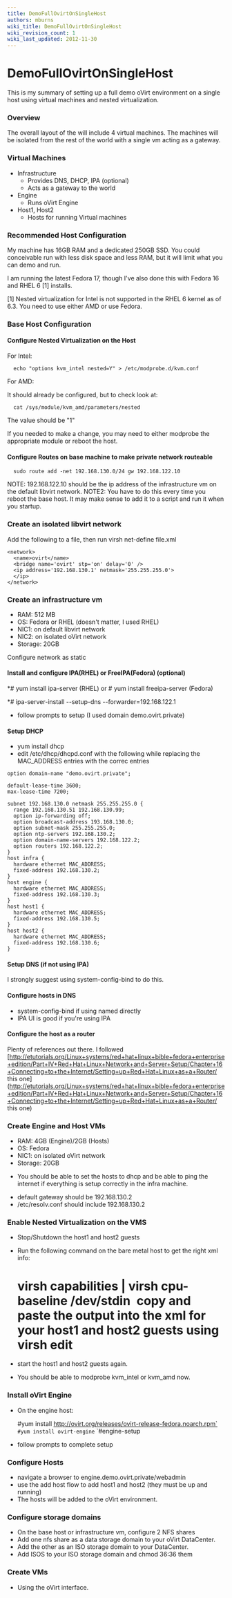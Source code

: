 ```yaml
---
title: DemoFullOvirtOnSingleHost
authors: mburns
wiki_title: DemoFullOvirtOnSingleHost
wiki_revision_count: 1
wiki_last_updated: 2012-11-30
---
```


# DemoFullOvirtOnSingleHost

This is my summary of setting up a full demo oVirt environment on a single host using virtual machines and nested virtualization.

### Overview

The overall layout of the will include 4 virtual machines. The machines will be isolated from the rest of the world with a single vm acting as a gateway.

### Virtual Machines

*   Infrastructure
    -   Provides DNS, DHCP, IPA (optional)
    -   Acts as a gateway to the world
*   Engine
    -   Runs oVirt Engine
*   Host1, Host2
    -   Hosts for running Virtual machines

### Recommended Host Configuration

My machine has 16GB RAM and a dedicated 250GB SSD. You could conceivable run with less disk space and less RAM, but it will limit what you can demo and run.

I am running the latest Fedora 17, though I've also done this with Fedora 16 and RHEL 6 [1] installs.

[1] Nested virtualization for Intel is not supported in the RHEL 6 kernel as of 6.3. You need to use either AMD or use Fedora.

### Base Host Configuration

#### Configure Nested Virtualization on the Host

For Intel:

      echo "options kvm_intel nested=Y" > /etc/modprobe.d/kvm.conf

For AMD:

It should already be configured, but to check look at:

      cat /sys/module/kvm_amd/parameters/nested

The value should be "1"

If you needed to make a change, you may need to either modprobe the appropriate module or reboot the host.

#### Configure Routes on base machine to make private network routeable

      sudo route add -net 192.168.130.0/24 gw 192.168.122.10

NOTE: 192.168.122.10 should be the ip address of the infrastructure vm on the default libvirt network. NOTE2: You have to do this every time you reboot the base host. It may make sense to add it to a script and run it when you startup.

### Create an isolated libvirt network

Add the following to a file, then run virsh net-define file.xml

    <network>
      <name>ovirt</name>
      <bridge name='ovirt' stp='on' delay='0' />
      <ip address='192.168.130.1' netmask='255.255.255.0'>
      </ip>
    </network>

### Create an infrastructure vm

*   RAM: 512 MB
*   OS: Fedora or RHEL (doesn't matter, I used RHEL)
*   NIC1: on default libvirt network
*   NIC2: on isolated oVirt network
*   Storage: 20GB

Configure network as static

#### Install and configure IPA(RHEL) or FreeIPA(Fedora) (optional)

\*# yum install ipa-server (RHEL) or # yum install freeipa-server (Fedora)

\*# ipa-server-install --setup-dns --forwarder=192.168.122.1

*   follow prompts to setup (I used domain demo.ovirt.private)

#### Setup DHCP

*   yum install dhcp
*   edit /etc/dhcp/dhcpd.conf with the following while replacing the MAC_ADDRESS entries with the correc entries

<!-- -->

    option domain-name "demo.ovirt.private";

    default-lease-time 3600;
    max-lease-time 7200;

    subnet 192.168.130.0 netmask 255.255.255.0 {
      range 192.168.130.51 192.168.130.99;
      option ip-forwarding off;
      option broadcast-address 193.168.130.0;
      option subnet-mask 255.255.255.0;
      option ntp-servers 192.168.130.2;
      option domain-name-servers 192.168.122.2;
      option routers 192.168.122.2;
    }
    host infra {
      hardware ethernet MAC_ADDRESS;
      fixed-address 192.168.130.2;
    }
    host engine {
      hardware ethernet MAC_ADDRESS;
      fixed-address 192.168.130.3;
    }
    host host1 {
      hardware ethernet MAC_ADDRESS;
      fixed-address 192.168.130.5;
    }
    host host2 {
      hardware ethernet MAC_ADDRESS;
      fixed-address 192.168.130.6;
    }

#### Setup DNS (if not using IPA)

I strongly suggest using system-config-bind to do this.

#### Configure hosts in DNS

*   system-config-bind if using named directly
*   IPA UI is good if you're using IPA

#### Configure the host as a router

Plenty of references out there. I followed [http://etutorials.org/Linux+systems/red+hat+linux+bible+fedora+enterprise+edition/Part+IV+Red+Hat+Linux+Network+and+Server+Setup/Chapter+16+Connecting+to+the+Internet/Setting+up+Red+Hat+Linux+as+a+Router/ this one](http://etutorials.org/Linux+systems/red+hat+linux+bible+fedora+enterprise+edition/Part+IV+Red+Hat+Linux+Network+and+Server+Setup/Chapter+16+Connecting+to+the+Internet/Setting+up+Red+Hat+Linux+as+a+Router/ this one)

### Create Engine and Host VMs

*   RAM: 4GB (Engine)/2GB (Hosts)
*   OS: Fedora
*   NIC1: on isolated oVirt network
*   Storage: 20GB

<!-- -->

*   You should be able to set the hosts to dhcp and be able to ping the internet if everything is setup correctly in the infra machine.

<!-- -->

*   default gateway should be 192.168.130.2
*   /etc/resolv.conf should include 192.168.130.2

### Enable Nested Virtualization on the VMS

*   Stop/Shutdown the host1 and host2 guests

<!-- -->

*   Run the following command on the bare metal host to get the right xml info:

      # virsh  capabilities | virsh cpu-baseline /dev/stdin` `copy and paste the output into the xml for your host1 and host2 guests using virsh edit

*   start the host1 and host2 guests again.
*   You should be able to modprobe kvm_intel or kvm_amd now.

### Install oVirt Engine

*   On the engine host:

      #yum install http://ovirt.org/releases/ovirt-release-fedora.noarch.rpm` `#yum install ovirt-engine` `#engine-setup

*   follow prompts to complete setup

### Configure Hosts

*   navigate a browser to engine.demo.ovirt.private/webadmin
*   use the add host flow to add host1 and host2 (they must be up and running)
*   The hosts will be added to the oVirt environment.

### Configure storage domains

*   On the base host or infrastructure vm, configure 2 NFS shares
*   Add one nfs share as a data storage domain to your oVirt DataCenter.
*   Add the other as an ISO storage domain to your DataCenter.
*   Add ISOS to your ISO storage domain and chmod 36:36 them

### Create VMs

*   Using the oVirt interface.
